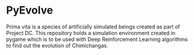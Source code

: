# PyEvolve

Prima vita is a species of artificially simulated beings created as part of Project DC. This repository holds a simulation environment created in pygame which is to be used with Deep Reinforcement Learning algorithms to find out the evolution of Chimichangas.

